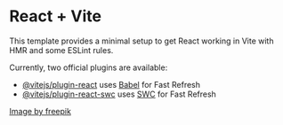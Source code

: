 # React + Vite

This template provides a minimal setup to get React working in Vite with HMR and some ESLint rules.

Currently, two official plugins are available:

- [@vitejs/plugin-react](https://github.com/vitejs/vite-plugin-react/blob/main/packages/plugin-react/README.md) uses [Babel](https://babeljs.io/) for Fast Refresh
- [@vitejs/plugin-react-swc](https://github.com/vitejs/vite-plugin-react-swc) uses [SWC](https://swc.rs/) for Fast Refresh


<a href="https://www.freepik.com/free-ai-image/3d-rendering-dark-earth-space_94940566.htm#fromView=search&page=1&position=28&uuid=005da6d4-5d3f-401e-be6f-0582b6fce69a">Image by freepik</a>
